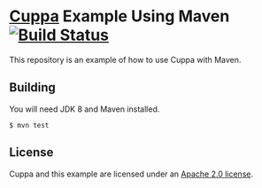 # [Cuppa](http://cuppa.forgerock.org) Example Using Maven [![Build Status](https://travis-ci.org/cuppa-framework/cuppa-maven-example.svg?branch=master)](https://travis-ci.org/cuppa-framework/cuppa-maven-example)

This repository is an example of how to use Cuppa with Maven.

## Building

You will need JDK 8 and Maven installed.

```shell
$ mvn test
```

## License

Cuppa and this example are licensed under an [Apache 2.0 license](./LICENSE).
